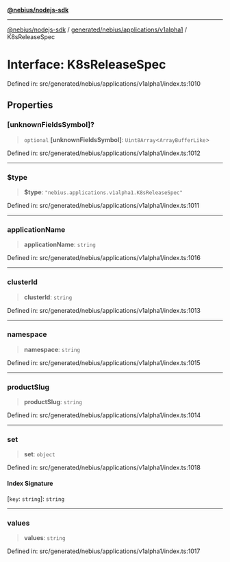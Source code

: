 [**@nebius/nodejs-sdk**](../../../../../README.md)

---

[@nebius/nodejs-sdk](../../../../../README.md) / [generated/nebius/applications/v1alpha1](../README.md) / K8sReleaseSpec

# Interface: K8sReleaseSpec

Defined in: src/generated/nebius/applications/v1alpha1/index.ts:1010

## Properties

### \[unknownFieldsSymbol\]?

> `optional` **\[unknownFieldsSymbol\]**: `Uint8Array`\<`ArrayBufferLike`\>

Defined in: src/generated/nebius/applications/v1alpha1/index.ts:1012

---

### $type

> **$type**: `"nebius.applications.v1alpha1.K8sReleaseSpec"`

Defined in: src/generated/nebius/applications/v1alpha1/index.ts:1011

---

### applicationName

> **applicationName**: `string`

Defined in: src/generated/nebius/applications/v1alpha1/index.ts:1016

---

### clusterId

> **clusterId**: `string`

Defined in: src/generated/nebius/applications/v1alpha1/index.ts:1013

---

### namespace

> **namespace**: `string`

Defined in: src/generated/nebius/applications/v1alpha1/index.ts:1015

---

### productSlug

> **productSlug**: `string`

Defined in: src/generated/nebius/applications/v1alpha1/index.ts:1014

---

### set

> **set**: `object`

Defined in: src/generated/nebius/applications/v1alpha1/index.ts:1018

#### Index Signature

\[`key`: `string`\]: `string`

---

### values

> **values**: `string`

Defined in: src/generated/nebius/applications/v1alpha1/index.ts:1017
